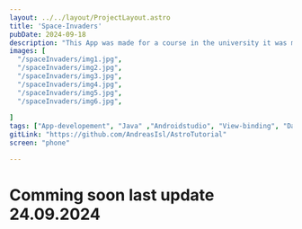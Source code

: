 ```yaml
---
layout: ../../layout/ProjectLayout.astro
title: 'Space-Invaders'
pubDate: 2024-09-18
description: "This App was made for a course in the university it was made with a colleague."
images: [
  "/spaceInvaders/img1.jpg",
  "/spaceInvaders/img2.jpg",
  "/spaceInvaders/img3.jpg",
  "/spaceInvaders/img4.jpg",
  "/spaceInvaders/img5.jpg",
  "/spaceInvaders/img6.jpg",
  
]
tags: ["App-developement", "Java" ,"Androidstudio", "View-binding", "Data-binding", "Viewmodel"]
gitLink: "https://github.com/AndreasIsl/AstroTutorial"
screen: "phone"

---
```


# Comming soon last update 24.09.2024

